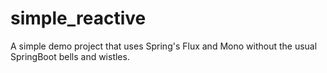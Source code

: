 # simple_reactive
A simple demo project that uses Spring's Flux and Mono without the usual SpringBoot bells and wistles. 
